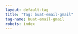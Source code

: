 ```yaml
---
layout: default-tag
title: "Tag: buat-email-gmail"
tag-name: buat-email-gmail
robots: index
---
```

